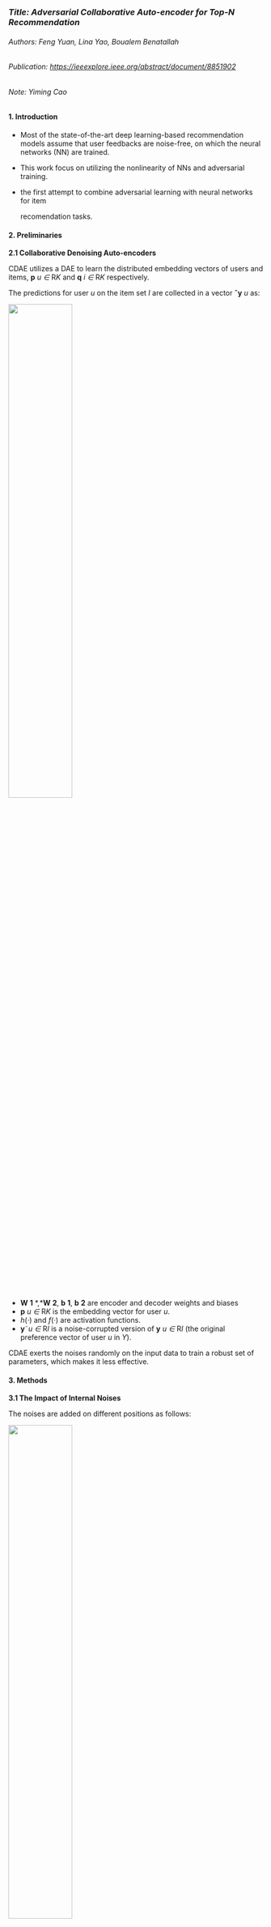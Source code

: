 ### *Title: Adversarial Collaborative Auto-encoder for Top-N Recommendation*

###### Authors: Feng Yuan, Lina Yao, Boualem Benatallah

###### Publication: https://ieeexplore.ieee.org/abstract/document/8851902

###### Note: Yiming Cao



#### **1. Introduction**

- Most of the state-of-the-art deep learning-based recommendation models assume that user feedbacks are noise-free, on which the neural networks (NN) are trained.

- This work focus on utilizing the nonlinearity of NNs and adversarial training. 

- the first attempt to combine adversarial learning with neural networks for item

  recomendation tasks.



#### 2. **Preliminaries**

**2.1  Collaborative Denoising Auto-encoders**

CDAE utilizes a DAE to learn the distributed embedding vectors of users and items, **p** *u* *∈* R*K*  and **q** *i* *∈* R*K* respectively. 

The predictions for user *u* on the item set *I* are collected in a vector **ˆy** *u* as:

<img src="https://p6-tt-ipv6.byteimg.com/origin/pgc-image/2059b930861d44a39c63371d6622dc12" width="50%" height="50%" />

-  **W** **1** *,***W** **2**, **b** **1**, **b** **2**  are encoder and decoder weights and biases
- **p** *u* *∈* R*K*  is the embedding vector for user *u*. 
- *h*(*·*) and *f*(*·*) are activation functions.
-  **y**˜*u* *∈* R*I* is a noise-corrupted version of **y** *u* *∈* R*I* (the original preference vector of user *u* in *Y*).

CDAE exerts the noises randomly on the input data to train a robust set of parameters, which makes it less effective.



#### 3. Methods

**3.1   The Impact of Internal Noises**

The noises are added on different positions as follows:

<img src="https://p3-tt-ipv6.byteimg.com/origin/pgc-image/28220fbe75154451b36787636940d1b4" width="50%" height="50%" />

conduct the experiments on a pre-trained CAE model using two datasets: MovieLens-1M, and FilmTrust. Model performance is evaluated by HR on the hold-out testing dataset. Sigmoid functions are employed with the cross-entropy loss due to the binary nature of the input ratings.

- To summarize, both types of noises(Gaussian noise/adversarial noise) pose a more deterimental impact when they are added on encoder or decoder weights.Encoder weight perturbations are less harmful and CAE is more robust against Gaussian noise .

Choose to add adversarial noises on the **encoder/decoder weights** to make the performance degradation as large as possible



**3.2 Adversarial Collaborative Auto-encoder**

<img src="https://p3-tt-ipv6.byteimg.com/origin/pgc-image/15d25e1bd7e341c1b95b0b685aeec0a7" width="60%" height="60%" />

employ **multiple adversarial regularizers** and train the model in a minimax manner:

<img src="https://p26-tt.byteimg.com/origin/pgc-image/643fb34749884fc48a7307788a548609" width="60%" height="60%" />

<img src="https://p26-tt.byteimg.com/origin/pgc-image/9eea480c9f29403ca53e4f8326d08a46" width="60%" height="60%" />

-  *loss* *NN* denotes the loss function of NN without adversarial training. 
- Θ is the set of model parameters 
- *S* is the total number of possible ways to add adversarial noises.
-  *λ* *i* controls the noise impact from the *i*-th source. 
- *n* *i* denotes the noise from source *i*.



##### 3.3 Optimization for ACAE

1) pre-training CAE to get optimal parameters Θ; 

2) re-training the above model by iterativelymaximizing (Eq. (3)) and minimizing the loss (Eq. (6)).

Employ mini-batch gradient descent to optimize relevant parameters. 

- pre-training: a fixed learning rate

- adversarial training: Adagrad (adaptively change the learning rate for fine parameter tuning)

#### 4. Experiments

Table 1 summarizes the statistics of the **two real-world cross-domain datasets**. The first dataset Mobile contains data of user reading news and app installation. The **app installation** and **news reading** are the **target** and **source domain**, respectively. The second dataset Amazon contains the two largest categories, Books and Movies, where Books is the target domain and Movies is the source domain. On the two sparse datasets, we hope to **transfer knowledge form the source domain** to **improve the performance of the target domain recommendation**.

<img src="https://p9-tt-ipv6.byteimg.com/origin/pgc-image/9e2a116886fd432fb12f84ababfe84cf" width="60%" height="60%" />

We use the **leave-one-out method** to evaluate the item recommendation model. We randomly sample one interaction for each user as the validation item to determine the model hyper-parameters. 

For each user in the dataset, we leave out the lastest user-item interaction and randomly select 200 unrated items to form the testing set. The rest interactions form the training set. For those datasets without timestamp information, such as

FilmTrust, we randomly select one interaction for each user.

 We adopt the **Hit Ratio (HR@5)** and the **Normalized Discounted Cumulative Gain (NDCG@5)** . 

- *Baselines*
  - ItemPop
  - MF-BPR
  - CDAE
  - NeuMF
  - AMF

<img src="https://p3-tt-ipv6.byteimg.com/origin/pgc-image/3138cff1c473417ebe57b4e229136f0f" width="100%" height="100%"/>

